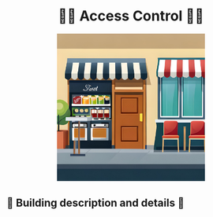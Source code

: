 <h1 align="center">🚶‍♂️  Access Control  🚶‍♀️</h1>

<div align='center'>
<img width="300px" alt="access-img" src="./access-control.jpg">
</div>

## 🚧 Building description and details 🚧
